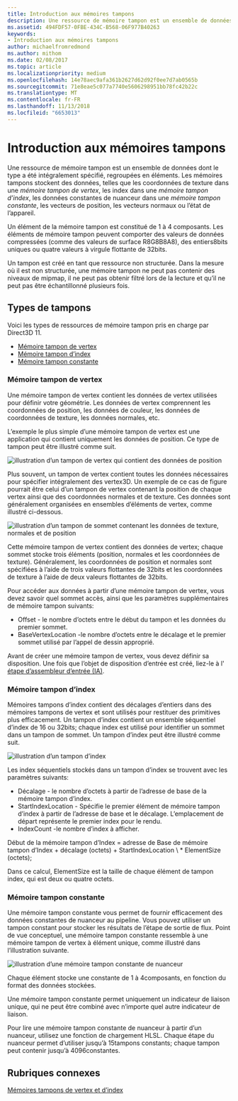 ```yaml
---
title: Introduction aux mémoires tampons
description: Une ressource de mémoire tampon est un ensemble de données dont le type a été intégralement spécifié, regroupées en éléments.
ms.assetid: 494FDF57-0FBE-434C-B568-06F977B40263
keywords:
- Introduction aux mémoires tampons
author: michaelfromredmond
ms.author: mithom
ms.date: 02/08/2017
ms.topic: article
ms.localizationpriority: medium
ms.openlocfilehash: 14e78aec9afa361b2627d62d92f0ee7d7ab0565b
ms.sourcegitcommit: 71e8eae5c077a7740e5606298951bb78fc42b22c
ms.translationtype: MT
ms.contentlocale: fr-FR
ms.lasthandoff: 11/13/2018
ms.locfileid: "6653013"
---
```

# <a name="introduction-to-buffers"></a>Introduction aux mémoires tampons


Une ressource de mémoire tampon est un ensemble de données dont le type a été intégralement spécifié, regroupées en éléments. Les mémoires tampons stockent des données, telles que les coordonnées de texture dans une *mémoire tampon de vertex*, les index dans une *mémoire tampon d’index*, les données constantes de nuanceur dans une *mémoire tampon constante*, les vecteurs de position, les vecteurs normaux ou l’état de l’appareil.

Un élément de la mémoire tampon est constitué de 1 à 4 composants. Les éléments de mémoire tampon peuvent comporter des valeurs de données compressées (comme des valeurs de surface R8G8B8A8), des entiers8bits uniques ou quatre valeurs à virgule flottante de 32bits.

Un tampon est créé en tant que ressource non structurée. Dans la mesure où il est non structurée, une mémoire tampon ne peut pas contenir des niveaux de mipmap, il ne peut pas obtenir filtré lors de la lecture et qu’il ne peut pas être échantillonné plusieurs fois.

## <a name="span-idbuffertypesspanspan-idbuffertypesspanspan-idbuffertypesspanbuffer-types"></a><span id="Buffer_Types"></span><span id="buffer_types"></span><span id="BUFFER_TYPES"></span>Types de tampons


Voici les types de ressources de mémoire tampon pris en charge par Direct3D 11.

-   [Mémoire tampon de vertex](#vertex-buffer)
-   [Mémoire tampon d’index](#index-buffer)
-   [Mémoire tampon constante](#shader-constant-buffer)

### <a name="span-idvertexbufferspanspan-idvertexbufferspanspan-idvertexbufferspanspan-idvertex-bufferspanvertex-buffer"></a><span id="Vertex_Buffer"></span><span id="vertex_buffer"></span><span id="VERTEX_BUFFER"></span><span id="vertex-buffer"></span>Mémoire tampon de vertex

Une mémoire tampon de vertex contient les données de vertex utilisées pour définir votre géométrie. Les données de vertex comprennent les coordonnées de position, les données de couleur, les données de coordonnées de texture, les données normales, etc.

L’exemple le plus simple d’une mémoire tampon de vertex est une application qui contient uniquement les données de position. Ce type de tampon peut être illustré comme suit.

![illustration d’un tampon de vertex qui contient des données de position](images/d3d10-resources-single-element-vb2.png)

Plus souvent, un tampon de vertex contient toutes les données nécessaires pour spécifier intégralement des vertex3D. Un exemple de ce cas de figure pourrait être celui d’un tampon de vertex contenant la position de chaque vertex ainsi que des coordonnées normales et de texture. Ces données sont généralement organisées en ensembles d’éléments de vertex, comme illustré ci-dessous.

![illustration d’un tampon de sommet contenant les données de texture, normales et de position](images/d3d10-vertex-buffer-element.png)

Cette mémoire tampon de vertex contient des données de vertex; chaque sommet stocke trois éléments (position, normales et les coordonnées de texture). Généralement, les coordonnées de position et normales sont spécifiées à l’aide de trois valeurs flottantes de 32bits et les coordonnées de texture à l’aide de deux valeurs flottantes de 32bits.

Pour accéder aux données à partir d’une mémoire tampon de vertex, vous devez savoir quel sommet accès, ainsi que les paramètres supplémentaires de mémoire tampon suivants:

-   Offset - le nombre d’octets entre le début du tampon et les données du premier sommet.
-   BaseVertexLocation -le nombre d’octets entre le décalage et le premier sommet utilisé par l’appel de dessin approprié.

Avant de créer une mémoire tampon de vertex, vous devez définir sa disposition. Une fois que l’objet de disposition d’entrée est créé, liez-le à l' [étape d’assembleur d’entrée (IA)](input-assembler-stage--ia-.md).

### <a name="span-idindexbufferspanspan-idindexbufferspanspan-idindexbufferspanspan-idindex-bufferspanindex-buffer"></a><span id="Index_Buffer"></span><span id="index_buffer"></span><span id="INDEX_BUFFER"></span><span id="index-buffer"></span>Mémoire tampon d’index

Mémoires tampons d’index contient des décalages d’entiers dans des mémoires tampons de vertex et sont utilisés pour restituer des primitives plus efficacement. Un tampon d’index contient un ensemble séquentiel d’index de 16 ou 32bits; chaque index est utilisé pour identifier un sommet dans un tampon de sommet. Un tampon d’index peut être illustré comme suit.

![illustration d’un tampon d’index](images/d3d10-index-buffer.png)

Les index séquentiels stockés dans un tampon d’index se trouvent avec les paramètres suivants:

-   Décalage - le nombre d’octets à partir de l’adresse de base de la mémoire tampon d’index.
-   StartIndexLocation - Spécifie le premier élément de mémoire tampon d’index à partir de l’adresse de base et le décalage. L’emplacement de départ représente le premier index pour le rendu.
-   IndexCount -le nombre d’index à afficher.

Début de la mémoire tampon d’Index = adresse de Base de mémoire tampon d’Index + décalage (octets) + StartIndexLocation \ * ElementSize (octets);

Dans ce calcul, ElementSize est la taille de chaque élément de tampon index, qui est deux ou quatre octets.

### <a name="span-idshaderconstantbufferspanspan-idshaderconstantbufferspanspan-idshaderconstantbufferspanspan-idshader-constant-bufferspanconstant-buffer"></a><span id="Shader_Constant_Buffer"></span><span id="shader_constant_buffer"></span><span id="SHADER_CONSTANT_BUFFER"></span><span id="shader-constant-buffer"></span>Mémoire tampon constante

Une mémoire tampon constante vous permet de fournir efficacement des données constantes de nuanceur au pipeline. Vous pouvez utiliser un tampon constant pour stocker les résultats de l’étape de sortie de flux. Point de vue conceptuel, une mémoire tampon constante ressemble à une mémoire tampon de vertex à élément unique, comme illustré dans l’illustration suivante.

![illustration d’une mémoire tampon constante de nuanceur](images/d3d10-shader-resource-buffer.png)

Chaque élément stocke une constante de 1 à 4composants, en fonction du format des données stockées.

Une mémoire tampon constante permet uniquement un indicateur de liaison unique, qui ne peut être combiné avec n’importe quel autre indicateur de liaison.

Pour lire une mémoire tampon constante de nuanceur à partir d’un nuanceur, utilisez une fonction de chargement HLSL. Chaque étape du nuanceur permet d’utiliser jusqu’à 15tampons constants; chaque tampon peut contenir jusqu’à 4096constantes.

## <a name="span-idrelated-topicsspanrelated-topics"></a><span id="related-topics"></span>Rubriques connexes


[Mémoires tampons de vertex et d’index](vertex-and-index-buffers.md)

 

 




